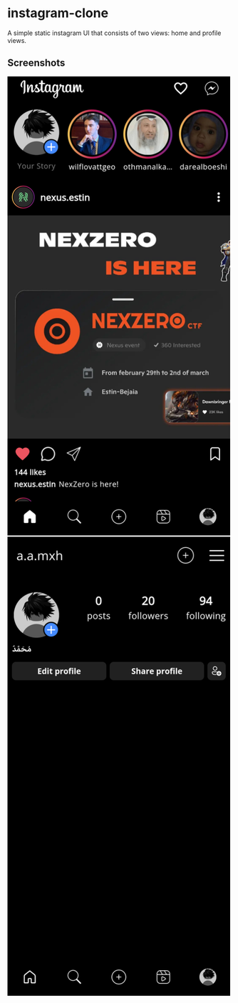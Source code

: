# instagram-clone

A simple static instagram UI that consists of two views: home and profile views.

## Screenshots

<img src="screenshots/screenshot1.png" alt="Screenshot 1" width="500"/>
<img src="screenshots/screenshot2.png" alt="Screenshot 2" width="500"/>
